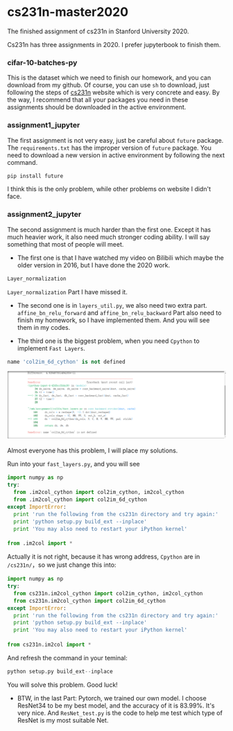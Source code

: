 # cs231n-master2020
The finished assignment of cs231n in Stanford University 2020.

Cs231n has three assignments in 2020. I prefer jupyterbook to finish them.



### cifar-10-batches-py

This is the dataset which we need to finish our homework, and you can download from my github. Of course, you can use `sh` to download, just following the steps of [cs231n](cs231n.github.io) website which is very concrete and easy. By the way, I recommend that all your packages you need in these assignments should be downloaded in the active environment. 



### assignment1_jupyter

The first assignment is not very easy, just be careful about `future` package. The `requirements.txt` has the improper version of `future` package. You need to download a new version in active environment by following the next command.

``` python
pip install future
```

I think this is the only problem, while other problems on website I didn't face.



### assignment2_jupyter

The second assignment is much harder than the first one. Except it has much heavier work, it also need much stronger coding ability. I  will say something that most of people will meet.

* The first one is that I have watched my video on Bilibili which maybe the older version in 2016, but I have done the 2020 work. 

```python
Layer_normalization
```

`Layer_normalization` Part I have missed it.



* The second one is in `layers_util.py`, we also need two extra part. `affine_bn_relu_forward` and `affine_bn_relu_backward` Part also need to finish my homework, so I have implemented them. And you will see them in my codes.



* The third one is the biggest problem, when you need `Cpython` to implement `Fast Layers`. 

```python
name 'col2im_6d_cython' is not defined
```

![](image/6dproblem.png)

Almost everyone has this problem, I will place my solutions.

Run into your `fast_layers.py`, and you will see

```python
import numpy as np
try:
  from .im2col_cython import col2im_cython, im2col_cython
  from .im2col_cython import col2im_6d_cython
except ImportError:
  print 'run the following from the cs231n directory and try again:'
  print 'python setup.py build_ext --inplace'
  print 'You may also need to restart your iPython kernel'

from .im2col import *
```

Actually it is not right, because it has wrong address, `Cpython` are in `/cs231n/`，so we just change this into:

```python
import numpy as np
try:
  from cs231n.im2col_cython import col2im_cython, im2col_cython
  from cs231n.im2col_cython import col2im_6d_cython
except ImportError:
  print 'run the following from the cs231n directory and try again:'
  print 'python setup.py build_ext --inplace'
  print 'You may also need to restart your iPython kernel'

from cs231n.im2col import *
```

And refresh the command in your teminal:

```python
python setup.py build_ext--inplace
```

You will solve this problem. Good luck!



* BTW, in the last Part: Pytorch, we trained our own model. I choose ResNet34 to be my best model, and the accuracy of it is 83.99%. It's very nice. And `ResNet_test.py` is the code to help me test which type of ResNet is my most suitable Net.